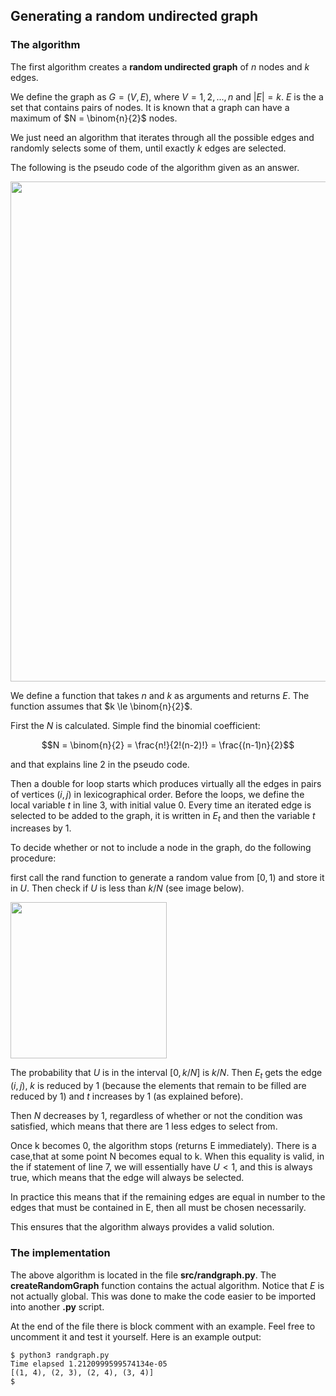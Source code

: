 ## Generating a random undirected graph

### The algorithm

The first algorithm creates a **random undirected graph** of $n$ nodes and $k$ edges.

We define the graph as $G = (V,E)$, where $V = {1,2, . . . , n}$ and $|E| = k$. $E$ is the a set that contains pairs of nodes. It is known that a graph can have a maximum of $N = \binom{n}{2}$ nodes.

We just need an algorithm that iterates through all the possible edges and randomly selects some of them, until exactly $k$ edges are selected.

The following is the pseudo code of the algorithm given as an answer.

<img src="https://user-images.githubusercontent.com/61196956/162618576-91c2fcd1-2dc2-41b6-b143-8d05dab49f15.png" width="800">

We define a function that takes $n$ and $k$ as arguments and returns $E$. The function assumes that $k \le \binom{n}{2}$. 

First the $N$ is calculated. Simple find the binomial coefficient:

$$N = \binom{n}{2} = \frac{n!}{2!(n-2)!} = \frac{(n-1)n}{2}$$

and that explains line 2 in the pseudo code.

Then a double for loop starts which produces virtually all the edges in pairs of vertices $(i, j)$ in lexicographical order. Before the loops, we define the local variable $t$ in line 3, with initial value 0. Every time an iterated edge is selected to be added to the graph, it is written in $E_t$ and then the variable $t$ increases by 1.

To decide whether or not to include a node in the graph, do the following
procedure:

first call the rand function to generate a random value from $[0, 1)$ and store it in $U$. Then check if $U$ is less than $k/N$ (see image below).

<img src="https://user-images.githubusercontent.com/61196956/162618459-449f9c4d-435e-4c82-9fae-64f918b5cf92.png" width="250">

The probability that $U$ is in the interval $[0, k/N]$ is $k/N$. Then $E_t$ gets the edge $(i, j)$, $k$ is reduced by 1 (because the elements that remain to be filled are reduced by 1) and $t$ increases by 1 (as explained before).

Then $N$ decreases by 1, regardless of whether or not the condition was satisfied, which means that there are 1 less edges to select from.

Once k becomes 0, the algorithm stops (returns E immediately). There is a case,that at some point N becomes equal to k. When this equality is valid, in the if statement of line 7, we will essentially have  $U < 1$, and this is always true, which means that the edge will always be selected.

In practice this means that if the remaining edges are equal in number to
the edges that must be contained in E, then all must be chosen necessarily.

This ensures that the algorithm always provides a valid solution.

### The implementation

The above algorithm is located in the file **src/randgraph.py**. The **createRandomGraph** function contains the actual algorithm. Notice that $E$ is not actually global. This was done to make the code easier to be imported into another **.py** script.

At the end of the file there is block comment with an example. Feel free to uncomment it and test it yourself. Here is an example output:

```
$ python3 randgraph.py 
Time elapsed 1.2120999599574134e-05
[(1, 4), (2, 3), (2, 4), (3, 4)]
$ 
```